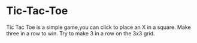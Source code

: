 # Tic-Tac-Toe
Tic Tac Toe is a simple game,you can click to place an X in a square. Make three in a row to win. Try to make 3 in a row on the 3x3 grid. 
